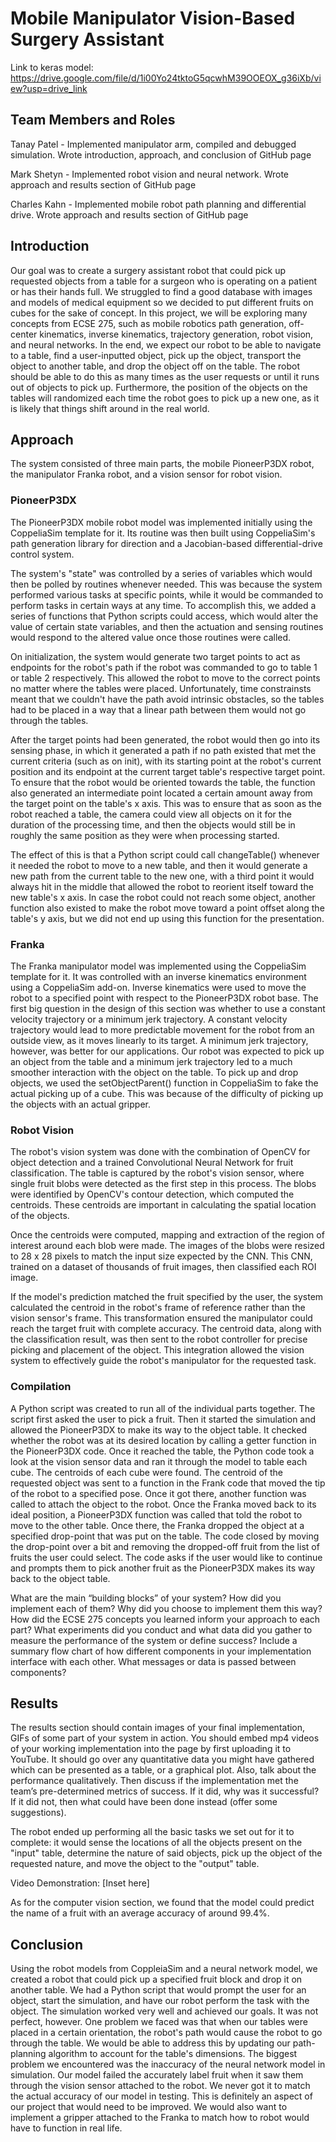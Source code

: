# Mobile Manipulator Vision-Based Surgery Assistant
Link to keras model: https://drive.google.com/file/d/1i00Yo24tktoG5qcwhM39OOEOX_g36iXb/view?usp=drive_link 

## Team Members and Roles
Tanay Patel - Implemented manipulator arm, compiled and debugged simulation. Wrote introduction, approach, and conclusion of GitHub page

Mark Shetyn - Implemented robot vision and neural network. Wrote approach and results section of GitHub page

Charles Kahn - Implemented mobile robot path planning and differential drive. Wrote approach and results section of GitHub page


## Introduction
Our goal was to create a surgery assistant robot that could pick up requested objects from a table for a surgeon who is operating on a patient or has their hands full. We struggled to find a good database with images and models of medical equipment so we decided to put different fruits on cubes for the sake of concept. In this project, we will be exploring many concepts from ECSE 275, such as mobile robotics path generation, off-center kinematics, inverse kinematics, trajectory generation, robot vision, and neural networks. In the end, we expect our robot to be able to navigate to a table, find a user-inputted object, pick up the object, transport the object to another table, and drop the object off on the table. The robot should be able to do this as many times as the user requests or until it runs out of objects to pick up. Furthermore, the position of the objects on the tables will randomized each time the robot goes to pick up a new one, as it is likely that things shift around in the real world.


## Approach
The system consisted of three main parts, the mobile PioneerP3DX robot, the manipulator Franka robot, and a vision sensor for robot vision. 

### PioneerP3DX
The PioneerP3DX mobile robot model was implemented initially using the CoppeliaSim template for it. Its routine was then built using CoppeliaSim's path generation library for direction and a Jacobian-based differential-drive control system.

The system's "state" was controlled by a series of variables which would then be polled by routines whenever needed. This was because the system performed various tasks at specific points, while it would be commanded to perform tasks in certain ways at any time. To accomplish this, we added a series of functions that Python scripts could access, which would alter the value of certain state variables, and then the actuation and sensing routines would respond to the altered value once those routines were called.

On initialization, the system would generate two target points to act as endpoints for the robot's path if the robot was commanded to go to table 1 or table 2 respectively. This allowed the robot to move to the correct points no matter where the tables were placed. Unfortunately, time constrainsts meant that we couldn't have the path avoid intrinsic obstacles, so the tables had to be placed in a way that a linear path between them would not go through the tables.

After the target points had been generated, the robot would then go into its sensing phase, in which it generated a path if no path existed that met the current criteria (such as on init), with its starting point at the robot's current position and its endpoint at the current target table's respective target point. To ensure that the robot would be oriented towards the table, the function also generated an intermediate point located a certain amount away from the target point on the table's x axis. This was to ensure that as soon as the robot reached a table, the camera could view all objects on it for the duration of the processing time, and then the objects would still be in roughly the same position as they were when processing started.

The effect of this is that a Python script could call changeTable() whenever it needed the robot to move to a new table, and then it would generate a new path from the current table to the new one, with a third point it would always hit in the middle that allowed the robot to reorient itself toward the new table's x axis. In case the robot could not reach some object, another function also existed to make the robot move toward a point offset along the table's y axis, but we did not end up using this function for the presentation.

### Franka
The Franka manipulator model was implemented using the CoppeliaSim template for it. It was controlled with an inverse kinematics environment using a CoppeliaSim add-on. Inverse kinematics were used to move the robot to a specified point with respect to the PioneerP3DX robot base. The first big question in the design of this section was whether to use a constant velocity trajectory or a minimum jerk trajectory. A constant velocity trajectory would lead to more predictable movement for the robot from an outside view, as it moves linearly to its target. A minimum jerk trajectory, however, was better for our applications. Our robot was expected to pick up an object from the table and a minimum jerk trajectory led to a much smoother interaction with the object on the table. To pick up and drop objects, we used the setObjectParent() function in CoppeliaSim to fake the actual picking up of a cube. This was because of the difficulty of picking up the objects with an actual gripper. 

### Robot Vision
The robot's vision system was done with the combination of OpenCV for object detection and a trained Convolutional Neural Network for fruit classification. The table is captured by the robot's vision sensor, where single fruit blobs were detected as the first step in this process. The blobs were identified by OpenCV's contour detection, which computed the centroids. These centroids are important in calculating the spatial location of the objects.

Once the centroids were computed, mapping and extraction of the region of interest around each blob were made. The images of the blobs were resized to 28 x 28 pixels to match the input size expected by the CNN. This CNN, trained on a dataset of thousands of fruit images, then classified each ROI image.

If the model's prediction matched the fruit specified by the user, the system calculated the centroid in the robot's frame of reference rather than the vision sensor's frame. This transformation ensured the manipulator could reach the target fruit with complete accuracy. The centroid data, along with the classification result, was then sent to the robot controller for precise picking and placement of the object. This integration allowed the vision system to effectively guide the robot's manipulator for the requested task.

### Compilation
A Python script was created to run all of the individual parts together. The script first asked the user to pick a fruit. Then it started the simulation and allowed the PioneerP3DX to make its way to the object table. It checked whether the robot was at its desired location by calling a getter function in the PioneerP3DX code. Once it reached the table, the Python code took a look at the vision sensor data and ran it through the model to table each cube. The centroids of each cube were found. The centroid of the requested object was sent to a function in the Frank code that moved the tip of the robot to a specified pose. Once it got there, another function was called to attach the object to the robot. Once the Franka moved back to its ideal position, a PioneerP3DX function was called that told the robot to move to the other table. Once there, the Franka dropped the object at a specified drop-point that was put on the table. The code closed by moving the drop-point over a bit and removing the dropped-off fruit from the list of fruits the user could select. The code asks if the user would like to continue and prompts them to pick another fruit as the PioneerP3DX makes its way back to the object table.

What are the main “building blocks” of your system? How did you implement each of them? Why did you
choose to implement them this way? How did the ECSE 275 concepts you learned inform your approach to
each part? What experiments did you conduct and what data did you gather to measure the performance
of the system or define success? Include a summary flow chart of how different components in your
implementation interface with each other. What messages or data is passed between components?


## Results
The results section should contain images of your final implementation, GIFs of some part of your system
in action. You should embed mp4 videos of your working implementation into the page by first
uploading it to YouTube. It should go over any quantitative data you might have gathered which can be
presented as a table, or a graphical plot. Also, talk about the performance qualitatively. Then discuss if
the implementation met the team’s pre-determined metrics of success. If it did, why was it successful? If it
did not, then what could have been done instead (offer some suggestions).

The robot ended up performing all the basic tasks we set out for it to complete: it would sense the locations of all the objects present on the "input" table, determine the nature of said objects, pick up the object of the requested nature, and move the object to the "output" table.

Video Demonstration:
[Inset here]

As for the computer vision section, we found that the model could predict the name of a fruit with an average accuracy of around 99.4%. 


## Conclusion
Using the robot models from CoppleiaSim and a neural network model, we created a robot that could pick up a specified fruit block and drop it on another table. We had a Python script that would prompt the user for an object, start the simulation, and have our robot perform the task with the object. The simulation worked very well and achieved our goals. It was not perfect, however. One problem we faced was that when our tables were placed in a certain orientation, the robot's path would cause the robot to go through the table. We would be able to address this by updating our path-planning algorithm to account for the table's dimensions. The biggest problem we encountered was the inaccuracy of the neural network model in simulation. Our model failed the accurately label fruit when it saw them through the vision sensor attached to the robot. We never got it to match the actual accuracy of our model in testing. This is definitely an aspect of our project that would need to be improved. We would also want to implement a gripper attached to the Franka to match how to robot would have to function in real life.
